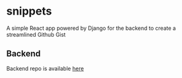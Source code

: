 # snippets
A simple React app powered by Django for the backend to create a streamlined Github Gist
## Backend
Backend repo is available [here](https://github.com/prettyirrelevant/snippets-backend)
